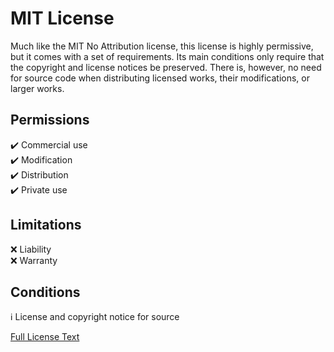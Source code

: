 # MIT License

Much like the MIT No Attribution license, this license is highly permissive, but it comes with a set of requirements. Its main conditions only require that the copyright and license notices be preserved. There is, however, no need for source code when distributing licensed works, their modifications, or larger works.

## Permissions

✔️ Commercial use  
✔️ Modification  
✔️ Distribution  
✔️ Private use

## Limitations

❌ Liability  
❌ Warranty

## Conditions

ℹ️ License and copyright notice for source

[Full License Text](./LICENSE.md)
